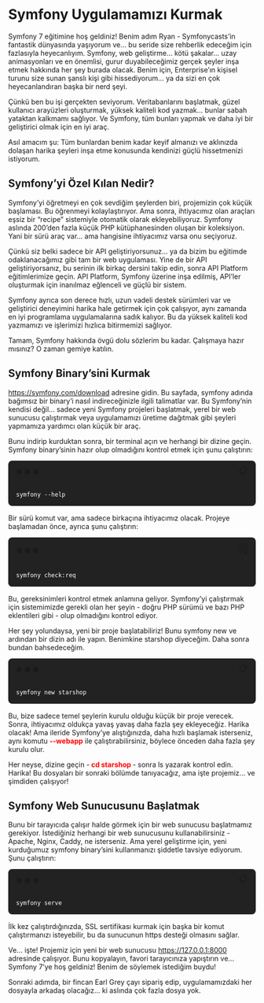 # Symfony Uygulamamızı Kurmak

Symfony 7 eğitimine hoş geldiniz! Benim adım Ryan - Symfonycasts’in fantastik dünyasında yaşıyorum ve... bu seride size rehberlik edeceğim için fazlasıyla heyecanlıyım. Symfony, web geliştirme... kötü şakalar... uzay animasyonları ve en önemlisi, gurur duyabileceğimiz gerçek şeyler inşa etmek hakkında her şey burada olacak. Benim için, Enterprise’ın kişisel turunu size sunan şanslı kişi gibi hissediyorum... ya da sizi en çok heyecanlandıran başka bir nerd şeyi.

Çünkü ben bu işi gerçekten seviyorum. Veritabanlarını başlatmak, güzel kullanıcı arayüzleri oluşturmak, yüksek kaliteli kod yazmak... bunlar sabah yataktan kalkmamı sağlıyor. Ve Symfony, tüm bunları yapmak ve daha iyi bir geliştirici olmak için en iyi araç.

Asıl amacım şu: Tüm bunlardan benim kadar keyif almanızı ve aklınızda dolaşan harika şeyleri inşa etme konusunda kendinizi güçlü hissetmenizi istiyorum.

## Symfony’yi Özel Kılan Nedir?

Symfony’yi öğretmeyi en çok sevdiğim şeylerden biri, projemizin çok küçük başlaması. Bu öğrenmeyi kolaylaştırıyor. Ama sonra, ihtiyacımız olan araçları eşsiz bir “recipe” sistemiyle otomatik olarak ekleyebiliyoruz. Symfony aslında 200’den fazla küçük PHP kütüphanesinden oluşan bir koleksiyon. Yani bir sürü araç var... ama hangisine ihtiyacımız varsa onu seçiyoruz.

Çünkü siz belki sadece bir API geliştiriyorsunuz... ya da bizim bu eğitimde odaklanacağımız gibi tam bir web uygulaması. Yine de bir API geliştiriyorsanız, bu serinin ilk birkaç dersini takip edin, sonra API Platform eğitimlerimize geçin. API Platform, Symfony üzerine inşa edilmiş, API’ler oluşturmak için inanılmaz eğlenceli ve güçlü bir sistem.

Symfony ayrıca son derece hızlı, uzun vadeli destek sürümleri var ve geliştirici deneyimini harika hale getirmek için çok çalışıyor, aynı zamanda en iyi programlama uygulamalarına sadık kalıyor. Bu da yüksek kaliteli kod yazmamızı ve işlerimizi hızlıca bitirmemizi sağlıyor.

Tamam, Symfony hakkında övgü dolu sözlerim bu kadar. Çalışmaya hazır mısınız? O zaman gemiye katılın.

## Symfony Binary’sini Kurmak

https://symfony.com/download adresine gidin. Bu sayfada, symfony adında bağımsız bir binary’i nasıl indireceğinizle ilgili talimatlar var. Bu Symfony’nin kendisi değil... sadece yeni Symfony projeleri başlatmak, yerel bir web sunucusu çalıştırmak veya uygulamamızı üretime dağıtmak gibi şeyleri yapmamıza yardımcı olan küçük bir araç.

Bunu indirip kurduktan sonra, bir terminal açın ve herhangi bir dizine geçin. Symfony binary’sinin hazır olup olmadığını kontrol etmek için şunu çalıştırın:

<!-- Terminal kutusu ve kopyala butonu örneği -->

<div class="terminal-wrapper bg-black-4 rounded-t" style="background:#222; border-radius:8px; margin-bottom:16px;">
  <div class="flex justify-between py-1 px-3" style="display:flex; justify-content:space-between; align-items:center; padding:8px 16px;">
    <div class="terminal-controls">
      <span>●</span>
      <span>●</span>
      <span>●</span>
    </div>
    <div class="terminal-copy js-activate-clipboard">
      <span class="fa fa-clipboard text-white" title="Copy Code" style="cursor:pointer; font-size:18px;" onclick="navigator.clipboard.writeText('symfony --help')">📋</span>
      <span class="js-copy-button-text"></span>
    </div>
  </div>
  <div class="js-copy-clipboard-target">
    <pre class="notranslate" style="color:#fff; margin:0; padding:16px;"><code class="language-bash">symfony --help</code></pre>
  </div>
</div>

Bir sürü komut var, ama sadece birkaçına ihtiyacımız olacak. Projeye başlamadan önce, ayrıca şunu çalıştırın:

<!-- Kod kutusu: üstte üç daire ve sağ üstte kopyala simgesi -->

<div style="background:#222; border-radius:8px; margin-bottom:16px; position:relative;">
  <div style="display:flex; justify-content:space-between; align-items:center; padding:8px 16px;">
    <div>
      <span >●</span>
      <span >●</span>
      <span >●</span>
    </div>
    <div>
      <span title="Kopyala" style="cursor:pointer; font-size:22px;" onclick="navigator.clipboard.writeText('symfony check:req')">🗒️</span>
    </div>
  </div>
  <pre style="color:#fff; margin:0; padding:16px; background:#222; border-radius:0 0 8px 8px;"><code>symfony check:req</code></pre>
</div>

Bu, gereksinimleri kontrol etmek anlamına geliyor. Symfony’yi çalıştırmak için sistemimizde gerekli olan her şeyin - doğru PHP sürümü ve bazı PHP eklentileri gibi - olup olmadığını kontrol ediyor.

Her şey yolundaysa, yeni bir proje başlatabiliriz! Bunu symfony new ve ardından bir dizin adı ile yapın. Benimkine starshop diyeceğim. Daha sonra bundan bahsedeceğim.

<!-- Terminal kutusu ve kopyala butonu örneği -->

<div class="terminal-wrapper bg-black-4 rounded-t" style="background:#222; border-radius:8px; margin-bottom:16px;">
  <div class="flex justify-between py-1 px-3" style="display:flex; justify-content:space-between; align-items:center; padding:8px 16px;">
    <div class="terminal-controls">
      <span>●</span>
      <span>●</span>
      <span>●</span>
    </div>
    <div class="terminal-copy js-activate-clipboard">
      <span class="fa fa-clipboard text-white" title="Copy Code" style="cursor:pointer; font-size:18px;" onclick="navigator.clipboard.writeText('symfony new starshop')">📋</span>
      <span class="js-copy-button-text"></span>
    </div>
  </div>
  <div class="js-copy-clipboard-target">
    <pre class="notranslate" style="color:#fff; margin:0; padding:16px;"><code class="language-bash">symfony new starshop</code></pre>
  </div>
</div>

Bu, bize sadece temel şeylerin kurulu olduğu küçük bir proje verecek. Sonra, ihtiyacımız oldukça yavaş yavaş daha fazla şey ekleyeceğiz. Harika olacak! Ama ileride Symfony’ye alıştığınızda, daha hızlı başlamak isterseniz, aynı komutu <b style="color:red">--webapp</b> ile çalıştırabilirsiniz, böylece önceden daha fazla şey kurulu olur.

Her neyse, dizine geçin -<b style="color:red"> cd starshop </b>- sonra ls yazarak kontrol edin. Harika! Bu dosyaları bir sonraki bölümde tanıyacağız, ama işte projemiz... ve şimdiden çalışıyor!

## Symfony Web Sunucusunu Başlatmak

Bunu bir tarayıcıda çalışır halde görmek için bir web sunucusu başlatmamız gerekiyor. İstediğiniz herhangi bir web sunucusunu kullanabilirsiniz - Apache, Nginx, Caddy, ne isterseniz. Ama yerel geliştirme için, yeni kurduğumuz symfony binary’sini kullanmanızı şiddetle tavsiye ediyorum. Şunu çalıştırın:

<!-- Terminal kutusu ve kopyala butonu örneği -->

<div class="terminal-wrapper bg-black-4 rounded-t" style="background:#222; border-radius:8px; margin-bottom:16px;">
  <div class="flex justify-between py-1 px-3" style="display:flex; justify-content:space-between; align-items:center; padding:8px 16px;">
    <div class="terminal-controls">
      <span>●</span>
      <span>●</span>
      <span>●</span>
    </div>
    <div class="terminal-copy js-activate-clipboard">
      <span class="fa fa-clipboard text-white" title="Copy Code" style="cursor:pointer; font-size:18px;" onclick="navigator.clipboard.writeText('symfony serve')">📋</span>
      <span class="js-copy-button-text"></span>
    </div>
  </div>
  <div class="js-copy-clipboard-target">
    <pre class="notranslate" style="color:#fff; margin:0; padding:16px;"><code class="language-bash">symfony serve</code></pre>
  </div>
</div>

İlk kez çalıştırdığınızda, SSL sertifikası kurmak için başka bir komut çalıştırmanızı isteyebilir, bu da sunucunun https desteği olmasını sağlar.

Ve... işte! Projemiz için yeni bir web sunucusu https://127.0.0.1:8000 adresinde çalışıyor. Bunu kopyalayın, favori tarayıcınıza yapıştırın ve... Symfony 7’ye hoş geldiniz! Benim de söylemek istediğim buydu!

Sonraki adımda, bir fincan Earl Grey çayı sipariş edip, uygulamamızdaki her dosyayla arkadaş olacağız... ki aslında çok fazla dosya yok.
